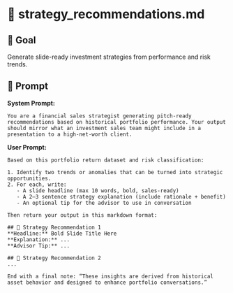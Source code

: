 # 🧠 strategy_recommendations.md

## 🎯 Goal
Generate slide-ready investment strategies from performance and risk trends.

## 🧠 Prompt

**System Prompt:**
```
You are a financial sales strategist generating pitch-ready recommendations based on historical portfolio performance. Your output should mirror what an investment sales team might include in a presentation to a high-net-worth client.
```

**User Prompt:**
```
Based on this portfolio return dataset and risk classification:

1. Identify two trends or anomalies that can be turned into strategic opportunities.
2. For each, write:
   - A slide headline (max 10 words, bold, sales-ready)
   - A 2–3 sentence strategy explanation (include rationale + benefit)
   - An optional tip for the advisor to use in conversation

Then return your output in this markdown format:

## 🧠 Strategy Recommendation 1
**Headline:** Bold Slide Title Here  
**Explanation:** ...  
**Advisor Tip:** ...

## 🧠 Strategy Recommendation 2
...

End with a final note: “These insights are derived from historical asset behavior and designed to enhance portfolio conversations.”
```